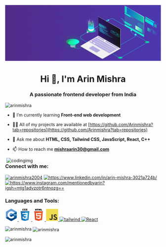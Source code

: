 <img width="1000" alt="codingimg" src="https://raw.githubusercontent.com/KShukhrat/KShukhrat/main/assets/header_gif.gif">
<h1 align="center">Hi 👋, I'm Arin Mishra</h1>
<h3 align="center">A passionate frontend developer from India</h3>
<p align="left"> <img src="https://komarev.com/ghpvc/?username=arinmishra&label=Profile%20views&color=0e75b6&style=flat" alt="arinmishra" /> </p>

- 🌱 I’m currently learning **Front-end web development**

- 👨‍💻 All of my projects are available at [https://github.com/Arinmishra?tab=repositories](https://github.com/Arinmishra?tab=repositories)

- 💬 Ask me about **HTML, CSS, Tailwind CSS, JavaScript, React, C++**

- 📫 How to reach me **mishraarin30@gmail.com**
<img align="right" width="500" alt="codingimg" src="https://miro.medium.com/max/1360/1*zVnWJtyGOX_kUIDm6ccCfQ.gif">

<h3 align="left">Connect with me:</h3>
<p align="left">
<a href="https://twitter.com/arinmishra2004" target="blank"><img align="center" src="https://raw.githubusercontent.com/rahuldkjain/github-profile-readme-generator/master/src/images/icons/Social/twitter.svg" alt="arinmishra2004" height="30" width="40" /></a>
<a href="https://linkedin.com/in/https://www.linkedin.com/in/arin-mishra-3021a724b/" target="blank"><img align="center" src="https://raw.githubusercontent.com/rahuldkjain/github-profile-readme-generator/master/src/images/icons/Social/linked-in-alt.svg" alt="https://www.linkedin.com/in/arin-mishra-3021a724b/" height="30" width="40" /></a>
<a href="https://instagram.com/https://www.instagram.com/mentionedbyarin?igsh=mtg1advzotr6ntnozg==" target="blank"><img align="center" src="https://raw.githubusercontent.com/rahuldkjain/github-profile-readme-generator/master/src/images/icons/Social/instagram.svg" alt="https://www.instagram.com/mentionedbyarin?igsh=mtg1advzotr6ntnozg==" height="30" width="40" /></a>
</p>

<h3 align="left">Languages and Tools:</h3>
<p align="left"> <a href="https://www.w3schools.com/cpp/" target="_blank" rel="noreferrer"> <img src="https://raw.githubusercontent.com/devicons/devicon/master/icons/cplusplus/cplusplus-original.svg" alt="cplusplus" width="40" height="40"/> </a> <a href="https://www.w3schools.com/css/" target="_blank" rel="noreferrer"> <img src="https://raw.githubusercontent.com/devicons/devicon/master/icons/css3/css3-original-wordmark.svg" alt="css3" width="40" height="40"/> </a> <a href="https://www.w3.org/html/" target="_blank" rel="noreferrer"> <img src="https://raw.githubusercontent.com/devicons/devicon/master/icons/html5/html5-original-wordmark.svg" alt="html5" width="40" height="40"/> </a> <a href="https://developer.mozilla.org/en-US/docs/Web/JavaScript" target="_blank" rel="noreferrer"> <img src="https://raw.githubusercontent.com/devicons/devicon/master/icons/javascript/javascript-original.svg" alt="javascript" width="40" height="40"/> </a> <a href="https://tailwindcss.com/" target="_blank" rel="noreferrer"> <img src="https://www.vectorlogo.zone/logos/tailwindcss/tailwindcss-icon.svg" alt="tailwind" width="40" height="40"/> </a><a href="https://react.dev/" target="_blank" rel="noreferrer"> <img src="https://pluspng.com/img-png/react-logo-png-img-react-logo-png-react-js-logo-png-transparent-png-1142x1027.png" alt="React" width="40" height="40"/> </a> </p>

<p><img align="left" src="https://github-readme-stats.vercel.app/api/top-langs?username=arinmishra&show_icons=true&locale=en&layout=compact" alt="arinmishra" /></p>

<p>&nbsp;<img align="center" src="https://github-readme-stats.vercel.app/api?username=arinmishra&show_icons=true&locale=en" alt="arinmishra" /></p>

<p><img align="center" src="https://github-readme-streak-stats.herokuapp.com/?user=arinmishra&" alt="arinmishra" /></p>
